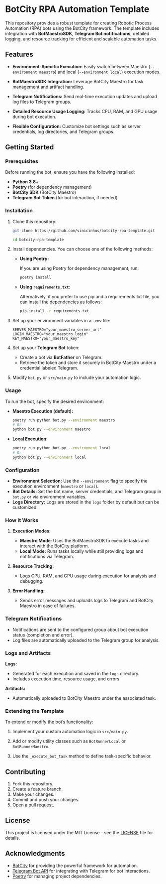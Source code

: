 # BotCity RPA Automation Template

This repository provides a robust template for creating Robotic Process Automation (RPA) bots using the BotCity framework. The template includes integration with **BotMaestroSDK**, **Telegram Bot notifications**, detailed logging, and resource tracking for efficient and scalable automation tasks.

## Features

- **Environment-Specific Execution:** Easily switch between Maestro (``--environment maestro``) and local (``--environment local``) execution modes.

- **BotMaestroSDK Integration:** Leverage BotCity Maestro for task management and artifact handling.

- **Telegram Notifications:** Send real-time execution updates and upload log files to Telegram groups.

- **Detailed Resource Usage Logging:** Tracks CPU, RAM, and GPU usage during bot execution.

- **Flexible Configuration:** Customize bot settings such as server credentials, log directories, and Telegram groups.

## Getting Started

### Prerequisites

Before running the bot, ensure you have the following installed:

- **Python 3.8**+
- **Poetry** (for dependency management)
- **BotCity SDK** (BotCity Maestro)
- **Telegram Bot Token** (for bot interaction, if needed)

### Installation

1. Clone this repository:

    ```bash
    git clone https://github.com/vinicinhus/botcity-rpa-template.git

    cd botcity-rpa-template 
    ```

2. Install dependencies. You can choose one of the following methods:

    - **Using Poetry:**

        If you are using Poetry for dependency management, run:

        ```bash
        poetry install
        ```

    - **Using ``requirements.txt``**:

        Alternatively, if you prefer to use pip and a requirements.txt file, you can install the dependencies as follows:

        ```bash
        pip install -r requirements.txt
        ```

3. Set up your environment variables in a ``.env`` file:

    ```plaintext
    SERVER_MAESTRO="your_maestro_server_url"
    LOGIN_MAESTRO="your_maestro_login"  
    KEY_MAESTRO="your_maestro_key"  
    ```

4. Set up your **Telegram Bot** token:

    - Create a bot via **BotFather** on Telegram.
    - Retrieve the token and store it securely in BotCity Maestro under a credential labeled Telegram.

5. Modify ``bot.py`` or ``src/main.py`` to include your automation logic.

### Usage

To run the bot, specify the desired environment:

- **Maestro Execution (default):**

    ```bash
    poetry run python bot.py --environment maestro
    # Or
    python bot.py --environment maestro  
    ```
- **Local Execution:**

    ```bash
    poetry run python bot.py --environment local
    # Or
    python bot.py --environment local  
    ```

### Configuration

- **Environment Selection:** Use the ``--environment`` flag to specify the execution environment (``maestro`` or ``local``).
- **Bot Details:** Set the bot name, server credentials, and Telegram group in ``bot.py`` or via environment variables.
- **Logs Directory:** Logs are stored in the ``logs`` folder by default but can be customized.

### How It Works

1. **Execution Modes:**

    - **Maestro Mode**: Uses the BotMaestroSDK to execute tasks and interact with the BotCity platform.
    - **Local Mode:** Runs tasks locally while still providing logs and notifications via Telegram.

2. **Resource Tracking:**

    - Logs CPU, RAM, and GPU usage during execution for analysis and debugging.

3. **Error Handling:**

    - Sends error messages and uploads logs to Telegram and BotCity Maestro in case of failures.

### Telegram Notifications

- Notifications are sent to the configured group about bot execution status (completion and error).
- Log files are automatically uploaded to the Telegram group for analysis.

### Logs and Artifacts

**Logs:**

- Generated for each execution and saved in the ``logs`` directory.
- Includes execution time, resource usage, and errors.

**Artifacts:**

- Automatically uploaded to BotCity Maestro under the associated task.

### Extending the Template

To extend or modify the bot’s functionality:

1. Implement your custom automation logic in ``src/main.py``.

2. Add or modify utility classes such as ``BotRunnerLocal`` or ``BotRunnerMaestro``.

3. Use the ``_execute_bot_task`` method to define task-specific behavior.

## Contributing

1. Fork this repository.
2. Create a feature branch.
3. Make your changes.
4. Commit and push your changes.
5. Open a pull request.

## License

This project is licensed under the MIT License - see the [LICENSE](https://github.com/vinicinhus/botcity-rpa-template/blob/main/LICENSE) file for details.

## Acknowledgments

- [BotCity](https://documentation.botcity.dev/) for providing the powerful framework for automation.
- [Telegram Bot API](https://core.telegram.org/bots/api) for integrating with Telegram for bot interactions.
- [Poetry](https://python-poetry.org/) for managing project dependencies.